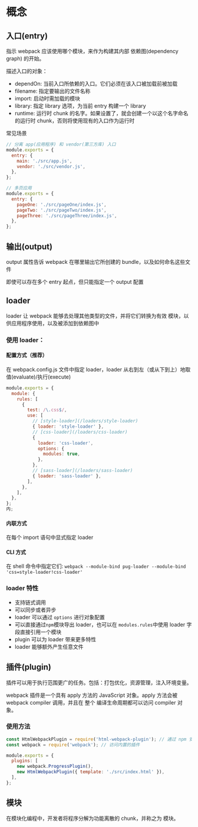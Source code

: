 # 概念

## 入口(entry)

指示 webpack 应该使用哪个模块，来作为构建其内部 依赖图(dependency graph) 的开始。

描述入口的对象：

- dependOn: 当前入口所依赖的入口。它们必须在该入口被加载前被加载
- filename: 指定要输出的文件名称
- import: 启动时需加载的模块
- library: 指定 library 选项，为当前 entry 构建一个 library
- runtime: 运行时 chunk 的名字。如果设置了，就会创建一个以这个名字命名的运行时 chunk，否则将使用现有的入口作为运行时

常见场景

```js
// 分离 app(应用程序) 和 vendor(第三方库) 入口
module.exports = {
  entry: {
    main: './src/app.js',
    vendor: './src/vendor.js',
  },
};

// 多页应用
module.exports = {
  entry: {
    pageOne: './src/pageOne/index.js',
    pageTwo: './src/pageTwo/index.js',
    pageThree: './src/pageThree/index.js',
  },
};
```

## 输出(output)

output 属性告诉 webpack 在哪里输出它所创建的 bundle，以及如何命名这些文件

即使可以存在多个 entry 起点，但只能指定一个 output 配置

## loader

loader 让 webpack 能够去处理其他类型的文件，并将它们转换为有效 模块，以供应用程序使用，以及被添加到依赖图中

### 使用 loader：

#### 配置方式（推荐）

在 webpack.config.js 文件中指定 loader，loader 从右到左（或从下到上）地取值(evaluate)/执行(execute)

```js
module.exports = {
  module: {
    rules: [
      {
        test: /\.css$/,
        use: [
          // [style-loader](/loaders/style-loader)
          { loader: 'style-loader' },
          // [css-loader](/loaders/css-loader)
          {
            loader: 'css-loader',
            options: {
              modules: true,
            },
          },
          // [sass-loader](/loaders/sass-loader)
          { loader: 'sass-loader' },
        ],
      },
    ],
  },
};
内;
```

#### 内联方式

在每个 import 语句中显式指定 loader

#### CLI 方式

在 shell 命令中指定它们: `webpack --module-bind pug-loader --module-bind 'css=style-loader!css-loader'`

### loader 特性

- 支持链式调用
- 可以同步或者异步
- loader 可以通过 `options` 进行对象配置
- 可以直接通过`npm`模块导出 loader，也可以在 `modules.rules`中使用 loader 字段直接引用一个模块
- plugin 可以为 loader 带来更多特性
- loader 能够额外产生任意文件

## 插件(plugin)

插件可以用于执行范围更广的任务。包括：打包优化，资源管理，注入环境变量。

webpack 插件是一个具有 apply 方法的 JavaScript 对象。apply 方法会被 webpack compiler 调用，并且在 整个 编译生命周期都可以访问 compiler 对象。

### 使用方法

```js
const HtmlWebpackPlugin = require('html-webpack-plugin'); // 通过 npm 安装
const webpack = require('webpack'); // 访问内置的插件

module.exports = {
  plugins: [
    new webpack.ProgressPlugin(),
    new HtmlWebpackPlugin({ template: './src/index.html' }),
  ],
};
```

## 模块

在模块化编程中，开发者将程序分解为功能离散的 chunk，并称之为 模块。

